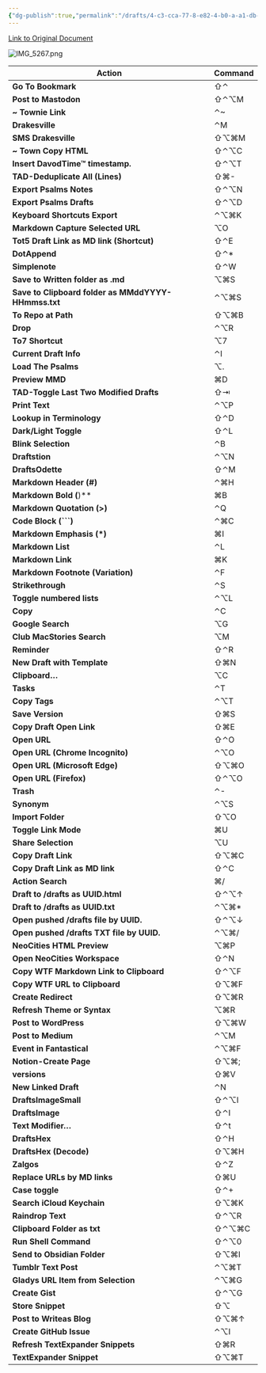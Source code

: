 ```yaml
---
{"dg-publish":true,"permalink":"/drafts/4-c3-cca-77-8-e82-4-b0-a-a1-db-1-cc-02-bc-6-a4-f4/","dgHomeLink":true,"dgPassFrontmatter":false}
---
```



[Link to Original Document](craftdocs://open?blockId=D5EA504F-112F-4440-BA56-591E1618740E&spaceId=daf0cebc-473a-7ed9-b8f6-aa71c9afb5c6)

![IMG_5267.png](https://res.craft.do/user/full/daf0cebc-473a-7ed9-b8f6-aa71c9afb5c6/D80036D0-5C61-4BCB-A21A-927D8A5AED78_2/HPDRTRqRSv7LwfQDcroqOWZSY7R7easiZbkLa2mvo0sz/IMG_5267.png)

| **Action**                                          | **Command** |
| --------------------------------------------------- | ----------- |
| **Go To Bookmark**                                  | ⇧⌃          |
| **Post to Mastodon**                                | ⇧⌃⌥M        |
| **~ Townie Link**                                   | ⌃~          |
| **Drakesville**                                     | ⌃M          |
| **SMS Drakesville**                                 | ⇧⌥⌘M        |
| **~ Town Copy HTML**                                | ⇧⌃⌥C        |
| **Insert DavodTime™  timestamp.**                   | ⇧⌃⌥T        |
| **TAD-Deduplicate All (Lines)**                     | ⇧⌘-         |
| **Export Psalms Notes**                             | ⇧⌃⌥N        |
| **Export Psalms Drafts**                            | ⇧⌃⌥D        |
| **Keyboard Shortcuts Export**                       | ⌃⌥⌘K        |
| **Markdown Capture Selected URL**                   | ⌥O          |
| **Tot5 Draft Link as MD link (Shortcut)**           | ⇧⌃E         |
| **DotAppend**                                       | ⇧⌃*         |
| **Simplenote**                                      | ⇧⌃W         |
| **Save to Written folder as .md**                   | ⌥⌘S         |
| **Save to Clipboard folder as MMddYYYY-HHmmss.txt** | ⌃⌥⌘S        |
| **To Repo at Path**                                 | ⇧⌥⌘B        |
| **Drop**                                            | ⌃⌥R         |
| **To7 Shortcut**                                    | ⌥7          |
| **Current Draft Info**                              | ⌃I          |
| **Load The Psalms**                                 | ⌥.          |
| **Preview MMD**                                     | ⌘D          |
| **TAD-Toggle Last Two Modified Drafts**             | ⇧⇥          |
| **Print Text**                                      | ⌃⌥P         |
| **Lookup in Terminology**                           | ⇧⌃D         |
| **Dark/Light Toggle**                               | ⇧⌃L         |
| **Blink Selection**                                 | ⌃B          |
| **Draftstion**                                      | ⌃⌥N         |
| **DraftsOdette**                                    | ⇧⌃M         |
| **Markdown Header (#)**                             | ⌃⌘H         |
| **Markdown Bold (**)**                              | ⌘B          |
| **Markdown Quotation (>)**                          | ⌃Q          |
| **Code Block (```)**                                | ⌃⌘C         |
| **Markdown Emphasis (*)**                           | ⌘I          |
| **Markdown List**                                   | ⌃L          |
| **Markdown Link**                                   | ⌘K          |
| **Markdown Footnote (Variation)**                   | ⌃F          |
| **Strikethrough**                                   | ⌃S          |
| **Toggle numbered lists**                           | ⌃⌥L         |
| **Copy**                                            | ⌃C          |
| **Google Search**                                   | ⌥G          |
| **Club MacStories Search**                          | ⌥M          |
| **Reminder**                                        | ⇧⌃R         |
| **New Draft with Template**                         | ⇧⌘N         |
| **Clipboard…**                                      | ⌥C          |
| **Tasks**                                           | ⌃T          |
| **Copy Tags**                                       | ⌃⌥T         |
| **Save Version**                                    | ⇧⌘S         |
| **Copy Draft Open Link**                            | ⇧⌘E         |
| **Open URL**                                        | ⇧⌃O         |
| **Open URL (Chrome Incognito)**                     | ⌃⌥O         |
| **Open URL (Microsoft Edge)**                       | ⇧⌥⌘O        |
| **Open URL (Firefox)**                              | ⇧⌃⌥O        |
| **Trash**                                           | ⌃-          |
| **Synonym**                                         | ⌃⌥S         |
| **Import Folder**                                   | ⇧⌥O         |
| **Toggle Link Mode**                                | ⌘U          |
| **Share Selection**                                 | ⌥U          |
| **Copy Draft Link**                                 | ⇧⌥⌘C        |
| **Copy Draft Link as MD link**                      | ⇧⌃C         |
| **Action Search**                                   | ⌘/          |
| **Draft to /drafts as UUID.html**                   | ⇧⌃⌥↑        |
| **Draft to /drafts as UUID.txt**                    | ⌃⌥⌘*        |
| **Open pushed /drafts file by UUID.**               | ⇧⌃⌥↓        |
| **Open pushed /drafts TXT file by UUID.**           | ⌃⌥⌘/        |
| **NeoCities HTML Preview**                          | ⌥⌘P         |
| **Open NeoCities Workspace**                        | ⇧⌃N         |
| **Copy WTF Markdown Link to Clipboard**             | ⇧⌃⌥F        |
| **Copy WTF URL to Clipboard**                       | ⇧⌥⌘F        |
| **Create Redirect**                                 | ⇧⌥⌘R        |
| **Refresh Theme or Syntax**                         | ⌥⌘R         |
| **Post to WordPress**                               | ⇧⌥⌘W        |
| **Post to Medium**                                  | ⌃⌥M         |
| **Event in Fantastical**                            | ⌃⌥⌘F        |
| **Notion-Create Page**                              | ⇧⌥⌘;        |
| **versions**                                        | ⇧⌘V         |
| **New Linked Draft**                                | ⌃N          |
| **DraftsImageSmall**                                | ⇧⌃⌥I        |
| **DraftsImage**                                     | ⇧⌃I         |
| **Text Modifier…**                                  | ⇧⌃t         |
| **DraftsHex**                                       | ⇧⌃H         |
| **DraftsHex (Decode)**                              | ⇧⌥⌘H        |
| **Zalgos**                                          | ⇧⌃Z         |
| **Replace URLs by MD links**                        | ⇧⌘U         |
| **Case toggle**                                     | ⇧⌃+         |
| **Search iCloud Keychain**                          | ⇧⌥⌘K        |
| **Raindrop Text**                                   | ⇧⌃⌥R        |
| **Clipboard Folder as txt**                         | ⇧⌃⌥⌘C       |
| **Run Shell Command**                               | ⇧⌃⌥0        |
| **Send to Obsidian Folder**                         | ⇧⌥⌘I        |
| **Tumblr Text Post**                                | ⌃⌥⌘T        |
| **Gladys URL Item from Selection**                  | ⌃⌥⌘G        |
| **Create Gist**                                     | ⇧⌃⌥G        |
| **Store Snippet**                                   | ⇧⌥          |
| **Post to Writeas Blog**                            | ⇧⌥⌘↑        |
| **Create GitHub Issue**                             | ⌃⌥I         |
| **Refresh TextExpander Snippets**                   | ⇧⌘R         |
| **TextExpander Snippet**                            | ⇧⌥⌘T        |

